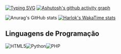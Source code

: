 [![Typing SVG](https://readme-typing-svg.demolab.com/?lines=Halloo+I'm+Hudson+;Ein+ewiger+lernender+)](https://git.io/typing-svg)
[![Ashutosh's github activity graph](https://github-readme-activity-graph.vercel.app/graph?username=devophudson&custom_title=Das%20ist%20Hudson's%20Contribuition&hide_border=false&theme=github-dark)](https://github.com/devophudson/github-readme-activity-graph)

![Anurag's GitHub stats](https://github-readme-stats.vercel.app/api?username=devophudson&show_icons=true&theme=transparent)
[![Harlok's WakaTime stats](https://github-readme-stats.vercel.app/api/wakatime?username=devophudson)](https://github.com/anuraghazra/github-readme-stats)

## Linguagens de Programação
<img alt="HTML5" src="https://img.shields.io/badge/html5-%23E34F26.svg?style=for-the-badge&logo=html5&logoColor=white"/><img alt="Python" src="https://img.shields.io/badge/python-%2314354C.svg?style=for-the-badge&logo=python&logoColor=white"/><img alt="PHP" src="https://img.shields.io/badge/php-%23777BB4.svg?style=for-the-badge&logo=php&logoColor=white"/>

